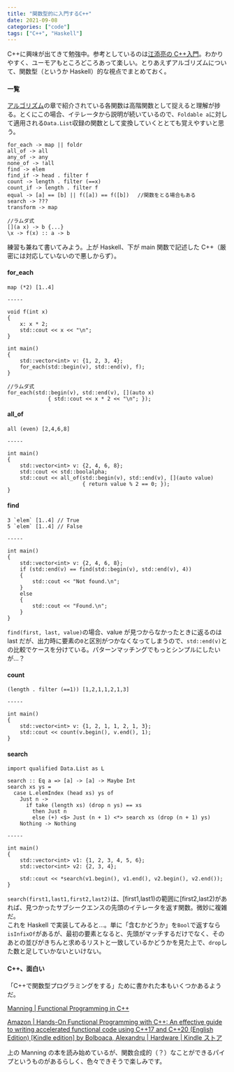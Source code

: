 ```yaml
---
title: "関数型的に入門するC++"
date: 2021-09-08
categories: ["code"]
tags: ["C++", "Haskell"]
---
```

C++に興味が出てきて勉強中。参考としているのは[江添亮の C++入門](https://ezoeryou.github.io/cpp-intro/#%E3%82%A2%E3%83%AB%E3%82%B4%E3%83%AA%E3%82%BA%E3%83%A0)。わかりやすく、ユーモアもところどころあって楽しい。とりあえずアルゴリズムについて、関数型（というか Haskell）的な視点でまとめておく。

#### 一覧

[アルゴリズム](https://ezoeryou.github.io/cpp-intro/#%E3%82%A2%E3%83%AB%E3%82%B4%E3%83%AA%E3%82%BA%E3%83%A0)の章で紹介されている各関数は高階関数として捉えると理解が捗る。とくにこの場合、イテレータから説明が続いているので、`Foldable a`に対して適用される`Data.List`収録の関数として変換していくととても覚えやすいと思う。

```
for_each -> map || foldr
all_of -> all
any_of -> any
none_of -> !all
find -> elem
find_if -> head . filter f
count -> length . filter (==x)
count_if -> length . filter f
equal -> [a] == [b] || f([a]) == f([b])　 //関数をとる場合もある
search -> ???
transform -> map

//ラムダ式
[](a x) -> b {...}
\x -> f(x) :: a -> b
```

練習も兼ねて書いてみよう。上が Haskell、下が main 関数で記述した C++（厳密には対応していないので悪しからず）。

#### for_each

```
map (*2) [1..4]

-----

void f(int x)
{
    x: x * 2;
    std::cout << x << "\n";
}

int main()
{
    std::vector<int> v: {1, 2, 3, 4};
    for_each(std::begin(v), std::end(v), f);
}

//ラムダ式
for_each(std::begin(v), std::end(v), [](auto x)
             { std::cout << x * 2 << "\n"; });
```

#### all_of

```
all (even) [2,4,6,8]

-----

int main()
{
    std::vector<int> v: {2, 4, 6, 8};
    std::cout << std::boolalpha;
    std::cout << all_of(std::begin(v), std::end(v), [](auto value)
                        { return value % 2 == 0; });
}
```

#### find

```
3 `elem` [1..4] // True
5 `elem` [1..4] // False

-----

int main()
{
    std::vector<int> v: {2, 4, 6, 8};
    if (std::end(v) == find(std::begin(v), std::end(v), 4))
    {
        std::cout << "Not found.\n";
    }
    else
    {
        std::cout << "Found.\n";
    }
}
```

`find(first, last, value)`の場合、value が見つからなかったときに返るのは last だが、出力時に要素の`0`と区別がつかなくなってしまうので、`std::end(v)`との比較でケースを分けている。パターンマッチングでもっとシンプルにしたいが…？

#### count

```
(length . filter (==1)) [1,2,1,1,2,1,3]

-----

int main()
{
    std::vector<int> v: {1, 2, 1, 1, 2, 1, 3};
    std::cout << count(v.begin(), v.end(), 1);
}
```

#### search

```
import qualified Data.List as L

search :: Eq a => [a] -> [a] -> Maybe Int
search xs ys =
  case L.elemIndex (head xs) ys of
    Just n ->
      if take (length xs) (drop n ys) == xs
        then Just n
        else (+) <$> Just (n + 1) <*> search xs (drop (n + 1) ys)
    Nothing -> Nothing

-----

int main()
{
    std::vector<int> v1: {1, 2, 3, 4, 5, 6};
    std::vector<int> v2: {2, 3, 4};

    std::cout << *search(v1.begin(), v1.end(), v2.begin(), v2.end());
}
```

`search(first1,last1,first2,last2)`は、[first1,last1)の範囲に[first2,last2)があれば、見つかったサブシークエンスの先頭のイテレータを返す関数。微妙に複雑だ。  
これを Haskell で実装してみると…。単に「含むかどうか」を`Bool`で返すなら`isInfixOf`があるが、最初の要素となると、先頭がマッチするだけでなく、そのあとの並びがきちんと求めるリストと一致しているかどうかを見た上で、`drop`した数と足していかないといけない。

#### C++、面白い

「C++で関数型プログラミングをする」ために書かれた本もいくつかあるようだ。

[Manning | Functional Programming in C++](https://www.manning.com/books/functional-programming-in-c-plus-plus)

[Amazon | Hands-On Functional Programming with C++: An effective guide to writing accelerated functional code using C++17 and C++20 (English Edition) \[Kindle edition\] by Bolboaca, Alexandru | Hardware | Kindle ストア](https://www.amazon.co.jp/dp/B07MTBCCV5)

上の Manning の本を読み始めているが、関数合成的（？）なことができるパイプというものがあるらしく、色々できそうで楽しみです。
